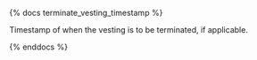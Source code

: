 {% docs terminate_vesting_timestamp %}

Timestamp of when the vesting is to be terminated, if applicable.

{% enddocs %}
